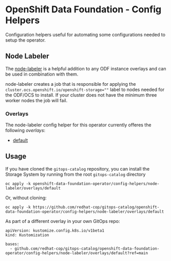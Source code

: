# OpenShift Data Foundation - Config Helpers

Configuration helpers useful for automating some configurations needed to setup the operator.

## Node Labeler

The [node-labeler](/node-labeler/) is a helpful addition to any ODF instance overlays and can be used in combination with them.

node-labeler creates a job that is responsible for applying the `cluster.ocs.openshift.io/openshift-storage=""` label to nodes needed for the ODF/OCS to install.  If your cluster does not have the minimum three worker nodes the job will fail.

### Overlays

The node-labeler config helper for this operator currently offeres the following *overlays*:
* [default](overlays/default)

## Usage

If you have cloned the `gitops-catalog` repository, you can install the Storage System by running from the root `gitops-catalog` directory

```
oc apply -k openshift-data-foundation-operator/config-helpers/node-labeler/overlays/default
```

Or, without cloning:

```
oc apply -k https://github.com/redhat-cop/gitops-catalog/openshift-data-foundation-operator/config-helpers/node-labeler/overlays/default
```

As part of a different overlay in your own GitOps repo:

```
apiVersion: kustomize.config.k8s.io/v1beta1
kind: Kustomization

bases:
  - github.com/redhat-cop/gitops-catalog/openshift-data-foundation-operator/config-helpers/node-labeler/overlays/default?ref=main
```

